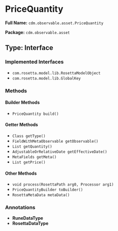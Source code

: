 # PriceQuantity

**Full Name:** `cdm.observable.asset.PriceQuantity`

**Package:** `cdm.observable.asset`

## Type: Interface

### Implemented Interfaces

- `com.rosetta.model.lib.RosettaModelObject`
- `com.rosetta.model.lib.GlobalKey`

### Methods

#### Builder Methods

- `PriceQuantity build()`

#### Getter Methods

- `Class getType()`
- `FieldWithMetaObservable getObservable()`
- `List getQuantity()`
- `AdjustableOrRelativeDate getEffectiveDate()`
- `MetaFields getMeta()`
- `List getPrice()`

#### Other Methods

- `void process(RosettaPath arg0, Processor arg1)`
- `PriceQuantityBuilder toBuilder()`
- `RosettaMetaData metaData()`

### Annotations

- **RuneDataType**
- **RosettaDataType**

